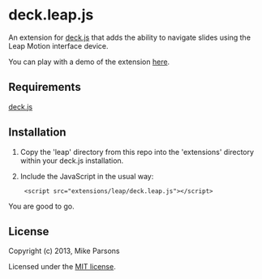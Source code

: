 deck.leap.js
============
An extension for [deck.js](https://github.com/imakewebthings/deck.js) that adds the ability to navigate slides using the Leap Motion interface device.

You can play with a demo of the extension [here](http://schnipz.github.com/leap-motion-demos/deck.js/index.html).

Requirements
------------

[deck.js](https://github.com/imakewebthings/deck.js)

Installation
------------

1. Copy the 'leap' directory from this repo into the 'extensions' directory within your deck.js installation.
2. Include the JavaScript in the usual way:

        <script src="extensions/leap/deck.leap.js"></script>

You are good to go.

License
------------

Copyright (c) 2013, Mike Parsons

Licensed under the [MIT license](https://github.com/schnipz/deck.leap.js/blob/master/LICENSE.txt).